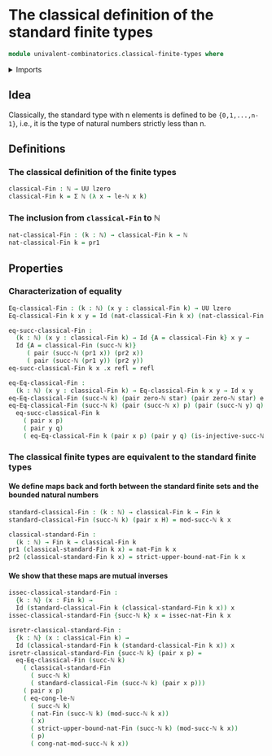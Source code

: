 # The classical definition of the standard finite types

```agda
module univalent-combinatorics.classical-finite-types where
```

<details><summary>Imports</summary>

```agda
open import elementary-number-theory.congruence-natural-numbers
open import elementary-number-theory.inequality-natural-numbers
open import elementary-number-theory.modular-arithmetic-standard-finite-types
open import elementary-number-theory.natural-numbers

open import foundation.dependent-pair-types
open import foundation.identity-types
open import foundation.unit-type
open import foundation.universe-levels

open import univalent-combinatorics.standard-finite-types
```

</details>

## Idea

Classically, the standard type with n elements is defined to be `{0,1,...,n-1}`, i.e., it is the type of natural numbers strictly less than n.

## Definitions

### The classical definition of the finite types

```agda
classical-Fin : ℕ → UU lzero
classical-Fin k = Σ ℕ (λ x → le-ℕ x k)
```

### The inclusion from `classical-Fin` to ℕ

```agda
nat-classical-Fin : (k : ℕ) → classical-Fin k → ℕ
nat-classical-Fin k = pr1
```

## Properties

### Characterization of equality

```agda
Eq-classical-Fin : (k : ℕ) (x y : classical-Fin k) → UU lzero
Eq-classical-Fin k x y = Id (nat-classical-Fin k x) (nat-classical-Fin k y)

eq-succ-classical-Fin :
  (k : ℕ) (x y : classical-Fin k) → Id {A = classical-Fin k} x y →
  Id {A = classical-Fin (succ-ℕ k)}
     ( pair (succ-ℕ (pr1 x)) (pr2 x))
     ( pair (succ-ℕ (pr1 y)) (pr2 y))
eq-succ-classical-Fin k x .x refl = refl

eq-Eq-classical-Fin :
  (k : ℕ) (x y : classical-Fin k) → Eq-classical-Fin k x y → Id x y
eq-Eq-classical-Fin (succ-ℕ k) (pair zero-ℕ star) (pair zero-ℕ star) e = refl
eq-Eq-classical-Fin (succ-ℕ k) (pair (succ-ℕ x) p) (pair (succ-ℕ y) q) e =
  eq-succ-classical-Fin k
    ( pair x p)
    ( pair y q)
    ( eq-Eq-classical-Fin k (pair x p) (pair y q) (is-injective-succ-ℕ e))
```

### The classical finite types are equivalent to the standard finite types

#### We define maps back and forth between the standard finite sets and the bounded natural numbers

```agda
standard-classical-Fin : (k : ℕ) → classical-Fin k → Fin k
standard-classical-Fin (succ-ℕ k) (pair x H) = mod-succ-ℕ k x

classical-standard-Fin :
  (k : ℕ) → Fin k → classical-Fin k
pr1 (classical-standard-Fin k x) = nat-Fin k x
pr2 (classical-standard-Fin k x) = strict-upper-bound-nat-Fin k x
```

#### We show that these maps are mutual inverses

```agda
issec-classical-standard-Fin :
  {k : ℕ} (x : Fin k) →
  Id (standard-classical-Fin k (classical-standard-Fin k x)) x
issec-classical-standard-Fin {succ-ℕ k} x = issec-nat-Fin k x

isretr-classical-standard-Fin :
  {k : ℕ} (x : classical-Fin k) →
  Id (classical-standard-Fin k (standard-classical-Fin k x)) x
isretr-classical-standard-Fin {succ-ℕ k} (pair x p) =
  eq-Eq-classical-Fin (succ-ℕ k)
    ( classical-standard-Fin
      ( succ-ℕ k)
      ( standard-classical-Fin (succ-ℕ k) (pair x p)))
    ( pair x p)
    ( eq-cong-le-ℕ
      ( succ-ℕ k)
      ( nat-Fin (succ-ℕ k) (mod-succ-ℕ k x))
      ( x)
      ( strict-upper-bound-nat-Fin (succ-ℕ k) (mod-succ-ℕ k x))
      ( p)
      ( cong-nat-mod-succ-ℕ k x))
```
